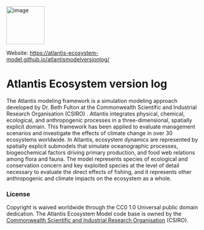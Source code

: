 <img width="100" alt="image" src="https://user-images.githubusercontent.com/11339490/272713181-58a7442b-f4df-4987-9afe-cb4702236a8f.jpg">

 
Website: https://atlantis-ecosystem-model.github.io/atlantismodelversionlog/
 
# Atlantis Ecosystem version log

The Atlantis modeling framework is a simulation modeling approach developed by Dr. Beth Fulton at the Commonwealth Scientific and Industrial Research Organisation (CSIRO) . Atlantis integrates physical, chemical, ecological, and anthropogenic processes in a three-dimensional, spatially explicit domain. This framework has been applied to evaluate management scenarios and investigate the effects of climate change in over 30 ecosystems worldwide. 
In Atlantis, ecosystem dynamics are represented by spatially explicit submodels that simulate oceanographic processes, biogeochemical factors driving primary production, and food web relations among flora and fauna. The model represents species of ecological and conservation concern and key exploited species at the level of detail necessary to evaluate the direct effects of fishing, and it represents other anthropogenic and climate impacts on the ecosystem as a whole.


### License

Copyright is waived worldwide through the CC0 1.0 Universal public domain dedication. The Atlantis Ecosystem Model code base is owned by the [Commonwealth Scientific and Industrial Research Organisation](https://research.csiro.au/atlantis) (CSIRO).

